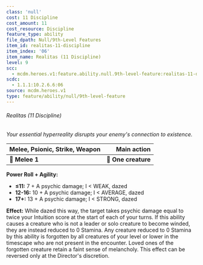 ```yaml
---
class: 'null'
cost: 11 Discipline
cost_amount: 11
cost_resource: Discipline
feature_type: ability
file_dpath: Null/9th-Level Features
item_id: realitas-11-discipline
item_index: '06'
item_name: Realitas (11 Discipline)
level: 9
scc:
  - mcdm.heroes.v1:feature.ability.null.9th-level-feature:realitas-11-discipline
scdc:
  - 1.1.1:10.2.6.6:06
source: mcdm.heroes.v1
type: feature/ability/null/9th-level-feature
---
```


###### Realitas (11 Discipline)

*Your essential hyperreality disrupts your enemy's connection to existence.*

| **Melee, Psionic, Strike, Weapon** |     **Main action** |
| ---------------------------------- | ------------------: |
| **📏 Melee 1**                     | **🎯 One creature** |

**Power Roll + Agility:**

- **≤11:** 7 + A psychic damage; I < WEAK, dazed
- **12-16:** 10 + A psychic damage; I < AVERAGE, dazed
- **17+:** 13 + A psychic damage; I < STRONG, dazed

**Effect:** While dazed this way, the target takes psychic damage equal to twice your Intuition score at the start of each of your turns. If this ability causes a creature who is not a leader or solo creature to become winded, they are instead reduced to 0 Stamina. Any creature reduced to 0 Stamina by this ability is forgotten by all creatures of your level or lower in the timescape who are not present in the encounter. Loved ones of the forgotten creature retain a faint sense of melancholy. This effect can be reversed only at the Director's discretion.
